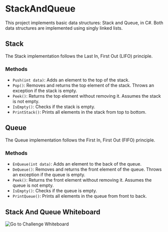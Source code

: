 ﻿# StackAndQueue

This project implements basic data structures: Stack and Queue, in C#. Both data structures are implemented using singly linked lists.

## Stack

The Stack implementation follows the Last In, First Out (LIFO) principle.

### Methods

- `Push(int data)`: Adds an element to the top of the stack.
- `Pop()`: Removes and returns the top element of the stack. Throws an exception if the stack is empty.
- `Peek()`: Returns the top element without removing it. Assumes the stack is not empty.
- `IsEmpty()`: Checks if the stack is empty.
- `PrintStack()`: Prints all elements in the stack from top to bottom.

## Queue

The Queue implementation follows the First In, First Out (FIFO) principle.

### Methods

- `EnQueue(int data)`: Adds an element to the back of the queue.
- `DeQueue()`: Removes and returns the front element of the queue. Throws an exception if the queue is empty.
- `Peek()`: Returns the front element without removing it. Assumes the queue is not empty.
- `IsEmpty()`: Checks if the queue is empty.
- `PrintQueue()`: Prints all elements in the queue from front to back.


## Stack And Queue Whiteboard
![**Go to Challenge Whiteboard**](/StackAndQueue/Assests/StackAndQueue-WB.jpg)